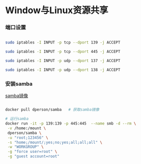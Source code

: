 # Window与Linux资源共享

### 端口设置

```bash

sudo iptables -I INPUT -p tcp --dport 139 -j ACCEPT

sudo iptables -I INPUT -p tcp --dport 445 -j ACCEPT

sudo iptables -I INPUT -p udp --dport 137 -j ACCEPT

sudo iptables -I INPUT -p udp --dport 138 -j ACCEPT

```

### 安装samba

[samba镜像](https://hub.docker.com/r/dperson/samba/)  

```bash

docker pull dperson/samba   # 获取samba镜像

# 运行samba
docker run -it -p 139:139 -p 445:445  --name smb -d --rm \
 -v /home:/mount \
 dperson/samba \
 -u "root;123456" \
 -s "home;/mount/;yes;no;yes;all;all;all" \
 -w "WORKGROUP" \
 -g "force user=root" \
 -g "guest account=root"

```


